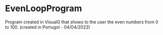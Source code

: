 # EvenLoopProgram
Program created in VisualG that shows to the user the even numbers from 0 to 100. (created in Portugol - 04/04/2022)
